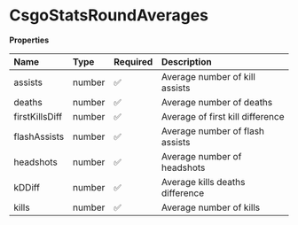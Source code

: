# CsgoStatsRoundAverages

**Properties**

| Name           | Type   | Required | Description                      |
| :------------- | :----- | :------- | :------------------------------- |
| assists        | number | ✅       | Average number of kill assists   |
| deaths         | number | ✅       | Average number of deaths         |
| firstKillsDiff | number | ✅       | Average of first kill difference |
| flashAssists   | number | ✅       | Average number of flash assists  |
| headshots      | number | ✅       | Average number of headshots      |
| kDDiff         | number | ✅       | Average kills deaths difference  |
| kills          | number | ✅       | Average number of kills          |
